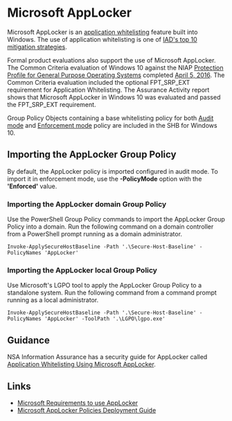 # Microsoft AppLocker

Microsoft AppLocker is an [application whitelisting](https://www.iad.gov/iad/library/ia-guidance/security-tips/application-whitelisting.cfm) feature built into Windows. The use of application whitelisting is one of [IAD's top 10 mitigation strategies](https://www.iad.gov/iad/library/ia-guidance/iads-top-10-information-assurance-mitigation-strategies.cfm).

Formal product evaluations also support the use of Microsoft AppLocker. The Common Criteria evaluation of Windows 10 against the NIAP [Protection Profile for General Purpose Operating Systems](https://www.niap-ccevs.org/Profile/Info.cfm?id=400) completed [April 5, 2016](https://www.niap-ccevs.org/Product/CompliantCC.cfm?CCID=2016.1052). The Common Criteria evaluation included the optional FPT_SRP_EXT requirement for Application Whitelisting. The Assurance Activity report shows that Microsoft AppLocker in Windows 10 was evaluated and passed the FPT_SRP_EXT requirement.

Group Policy Objects containing a base whitelisting policy for both [Audit mode](./Group%20Policy%20Objects/Computer/Audit) and [Enforcement mode](./Group%20Policy%20Objects/Computer/Enforced) policy are included in the SHB for Windows 10.

## Importing the AppLocker Group Policy
By default, the AppLocker policy is imported configured in audit mode. To import it in enforcement mode, use the **-PolicyMode** option with the **'Enforced'** value.

### Importing the AppLocker domain Group Policy
Use the PowerShell Group Policy commands to import the AppLocker Group Policy into a domain. Run the following command on a domain controller from a PowerShell prompt running as a domain administrator. 

```
Invoke-ApplySecureHostBaseline -Path '.\Secure-Host-Baseline' -PolicyNames 'AppLocker'
```

### Importing the AppLocker local Group Policy
Use Microsoft's LGPO tool to apply the AppLocker Group Policy to a standalone system. Run the following command from a command prompt running as a local administrator.

```
Invoke-ApplySecureHostBaseline -Path '.\Secure-Host-Baseline' -PolicyNames 'AppLocker' -ToolPath '.\LGPO\lgpo.exe'
```

## Guidance
NSA Information Assurance has a security guide for AppLocker called [Application Whitelisting Using Microsoft AppLocker](https://www.iad.gov/iad/library/ia-guidance/tech-briefs/application-whitelisting-using-microsoft-applocker.cfm).

## Links

* [Microsoft Requirements to use AppLocker](https://technet.microsoft.com/en-us/itpro/windows/keep-secure/requirements-to-use-applocker)
* [Microsoft AppLocker Policies Deployment Guide](https://technet.microsoft.com/en-us/itpro/windows/keep-secure/applocker-policies-deployment-guide)

